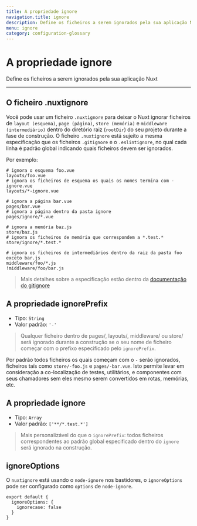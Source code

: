 ```yaml
---
title: A propriedade ignore
navigation.title: ignore
description: Define os ficheiros a serem ignorados pela sua aplicação Nuxt
menu: ignore
category: configuration-glossary
---
```

# A propriedade ignore

Define os ficheiros a serem ignorados pela sua aplicação Nuxt

---

## O ficheiro .nuxtignore

Você pode usar um ficheiro `.nuxtignore` para deixar o Nuxt ignorar ficheiros de `layout (esquema)`, `page (página)`, `store (memória)` e `middleware (intermediário)` dentro do diretório raiz (`rootDir`) do seu projeto durante a fase de construção. O ficheiro `.nuxtignore` está sujeito a mesma especificação que os ficheiros `.gitignore` e o `.eslintignore`, no qual cada linha é padrão global indicando quais ficheiros devem ser ignorados.

Por exemplo:

```
# ignora o esquema foo.vue
layouts/foo.vue
# ignora os ficheiros de esquema os quais os nomes termina com -ignore.vue
layouts/*-ignore.vue

# ignora a página bar.vue
pages/bar.vue
# ignora a página dentro da pasta ignore
pages/ignore/*.vue

# ignora a memória baz.js
store/baz.js
# ignora os ficheiros de memória que correspondem a *.test.*
store/ignore/*.test.*

# ignora os ficheiros de intermediários dentro da raiz da pasta foo exceto bar.js
middleware/foo/*.js
!middleware/foo/bar.js
```

> Mais detalhes sobre a especificação estão dentro da [documentação do gitignore](https://git-scm.com/docs/gitignore)

## A propriedade ignorePrefix

- Tipo: `String`
- Valor padrão: `'-'`

> Qualquer ficheiro dentro de pages/, layouts/, middleware/ ou store/ será ignorado durante a construção se o seu nome de ficheiro começar com o prefixo especificado pelo `ignorePrefix`.

Por padrão todos ficheiros os quais começam com o `-` serão ignorados, ficheiros taís como `store/-foo.js` e `pages/-bar.vue`. Isto permite levar em consideração a co-localização de testes, utilitários, e componentes com seus chamadores sem eles mesmo serem convertidos em rotas, memórias, etc.

## A propriedade ignore

- Tipo: `Array`
- Valor padrão: `['**/*.test.*']`

> Mais personalizável do que o `ignorePrefix`: todos ficheiros correspondentes ao padrão global especificado dentro do `ignore` será ignorado na construção.

## ignoreOptions

O `nuxtignore` está usando o `node-ignore` nos bastidores, o `ignoreOptions` pode ser configurado como `options` de `node-ignore`.

```js{}[nuxt.config.js]
export default {
  ignoreOptions: {
    ignorecase: false
  }
}
```
